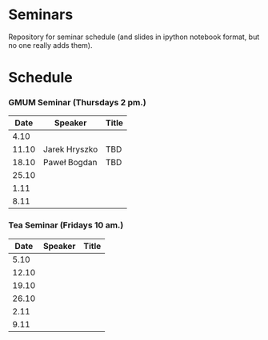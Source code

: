 # Seminars
Repository for seminar schedule (and slides in ipython notebook format, but no one really adds them).

# Schedule
### GMUM Seminar (Thursdays 2 pm.)
| Date  | Speaker                                            | Title                                                      |
|-------|----------------------------------------------------|----------------------------------------------------------- |
|  4.10 |                                                    |                                                            |
| 11.10 | Jarek Hryszko                                      | TBD                                                        |
| 18.10 | Paweł Bogdan                                       | TBD                                                        |
| 25.10 |                                                    |                                                            |
|  1.11 |                                                    |                                                            |
|  8.11 |                                                    |                                                            |

### Tea Seminar (Fridays 10 am.)
| Date  | Speaker                                            | Title                                                      |
|-------|----------------------------------------------------|----------------------------------------------------------- |     
|  5.10 |                                                    |                                                            |
| 12.10 |                                                    |                                                            |
| 19.10 |                                                    |                                                            |
| 26.10 |                                                    |                                                            |
|  2.11 |                                                    |                                                            |
|  9.11 |                                                    |                                                            |

